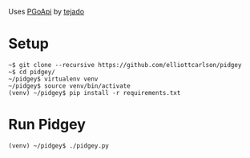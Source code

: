 Uses [PGoApi](https://github.com/tejado/pgoapi/) by [tejado](https://github.com/tejado/)

# Setup

```
~$ git clone --recursive https://github.com/elliottcarlson/pidgey
~$ cd pidgey/
~/pidgey$ virtualenv venv
~/pidgey$ source venv/bin/activate
(venv) ~/pidgey$ pip install -r requirements.txt
```

# Run Pidgey

```
(venv) ~/pidgey$ ./pidgey.py
```
